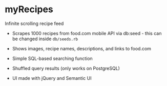 # myRecipes

Infinite scrolling recipe feed

* Scrapes 1000 recipes from food.com mobile API via db:seed - this can be changed inside `db/seeds.rb`

* Shows images, recipe names, descriptions, and links to food.com

* Simple SQL-based searching function

* Shuffled query results (only works on PostgreSQL)

* UI made with jQuery and Semantic UI
